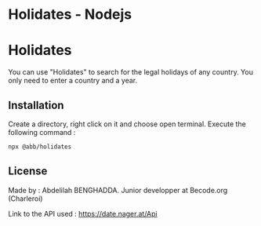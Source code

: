 # Holidates - Nodejs
# Holidates

You can use "Holidates" to search for the legal holidays of any country. You only need to enter a country and a year.

## Installation

Create a directory, right click on it and choose open terminal. Execute the following command :

```bash
npx @abb/holidates
```

## License

Made by : Abdelilah BENGHADDA. Junior developper at Becode.org (Charleroi)

Link to the API used : https://date.nager.at/Api
